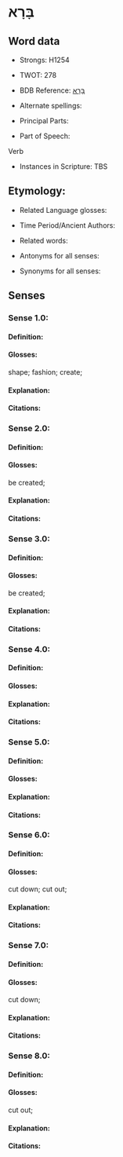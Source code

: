 # בָּרָא

<!-- Status: S2="NeedsEdits" -->
<!-- Lexica used for edits:   -->

## Word data

* Strongs: H1254

* TWOT: 278

* BDB Reference: [בָּרָא](rc://en/bdb/dict/b.cw.aa)

* Alternate spellings:

* Principal Parts:

* Part of Speech:

Verb

* Instances in Scripture: TBS

## Etymology:

* Related Language glosses:

* Time Period/Ancient Authors:

* Related words:

* Antonyms for all senses:

* Synonyms for all senses:

## Senses

### Sense 1.0:

#### Definition:

#### Glosses:

shape; fashion; create; 

#### Explanation:

#### Citations:



### Sense 2.0:

#### Definition:

#### Glosses:

be created; 

#### Explanation:

#### Citations:



### Sense 3.0:

#### Definition:

#### Glosses:

be created; 

#### Explanation:

#### Citations:



### Sense 4.0:

#### Definition:

#### Glosses:



#### Explanation:

#### Citations:



### Sense 5.0:

#### Definition:

#### Glosses:



#### Explanation:

#### Citations:



### Sense 6.0:

#### Definition:

#### Glosses:

cut down; cut out; 

#### Explanation:

#### Citations:



### Sense 7.0:

#### Definition:

#### Glosses:

cut down; 

#### Explanation:

#### Citations:



### Sense 8.0:

#### Definition:

#### Glosses:

cut out; 

#### Explanation:

#### Citations:



